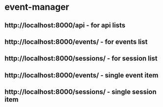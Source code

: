 # event-manager
## http://localhost:8000/api - for api lists
## http://localhost:8000/events/ - for events list
## http://localhost:8000/sessions/ - for session list
## http://localhost:8000/events/<int> - single event item
## http://localhost:8000/sessions/<int> - single session item
 
